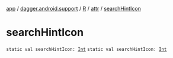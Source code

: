 [app](../../../index.md) / [dagger.android.support](../../index.md) / [R](../index.md) / [attr](index.md) / [searchHintIcon](./search-hint-icon.md)

# searchHintIcon

`static val searchHintIcon: `[`Int`](https://kotlinlang.org/api/latest/jvm/stdlib/kotlin/-int/index.html)
`static val searchHintIcon: `[`Int`](https://kotlinlang.org/api/latest/jvm/stdlib/kotlin/-int/index.html)